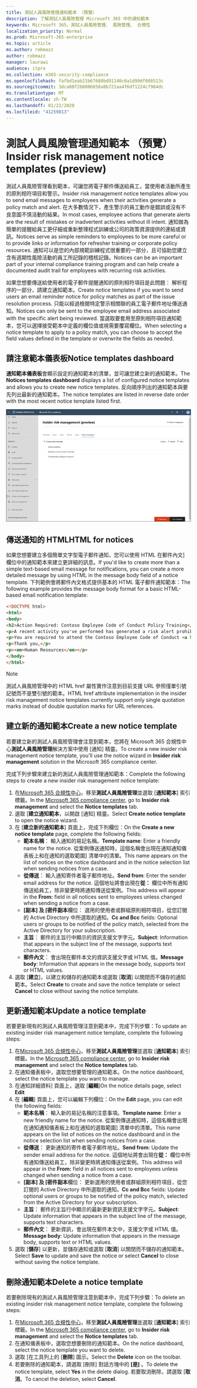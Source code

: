 ```yaml
---
title: 測試人員風險管理通知範本 （預覽）
description: 了解測試人員風險管理 Microsoft 365 中的通知範本
keywords: Microsoft 365，測試人員風險管理、 風險管理、 合規性
localization_priority: Normal
ms.prod: Microsoft-365-enterprise
ms.topic: article
ms.author: robmazz
author: robmazz
manager: laurawi
audience: itpro
ms.collection: m365-security-compliance
ms.openlocfilehash: fafbd1eab21b67680bd91140c6a1d99df608513c
ms.sourcegitcommit: 3dca80f268006658a0b721aa4f6df1224c7964dc
ms.translationtype: MT
ms.contentlocale: zh-TW
ms.lasthandoff: 01/22/2020
ms.locfileid: "41259813"
---
```

# <a name="insider-risk-management-notice-templates-preview"></a><span data-ttu-id="692dd-104">測試人員風險管理通知範本 （預覽）</span><span class="sxs-lookup"><span data-stu-id="692dd-104">Insider risk management notice templates (preview)</span></span>

<span data-ttu-id="692dd-105">測試人員風險管理看到範本，可讓您將電子郵件傳送給員工，當使用者活動所產生的原則相符項目和警示。</span><span class="sxs-lookup"><span data-stu-id="692dd-105">Insider risk management notice templates allow you to send email messages to employees when their activities generate a policy match and alert.</span></span> <span data-ttu-id="692dd-106">在大多數情況下，產生警示的員工動作是錯誤或沒有不良意圖不慎活動的結果。</span><span class="sxs-lookup"><span data-stu-id="692dd-106">In most cases, employee actions that generate alerts are the result of mistakes or inadvertent activities without ill intent.</span></span> <span data-ttu-id="692dd-107">通知做為簡單的提醒給員工更仔細或重新整理程式訓練或公司的政策資源提供的連結或資訊。</span><span class="sxs-lookup"><span data-stu-id="692dd-107">Notices serve as simple reminders to employees to be more careful or to provide links or information for refresher training or corporate policy resources.</span></span> <span data-ttu-id="692dd-108">通知可以是您的內部規範訓練程式很重要的一部分，且可協助您建立含有週期性風險活動的員工所記錄的稽核記錄。</span><span class="sxs-lookup"><span data-stu-id="692dd-108">Notices can be an important part of your internal compliance training program and can help create a documented audit trail for employees with recurring risk activities.</span></span>

<span data-ttu-id="692dd-109">如果您想要傳送給使用者的電子郵件提醒通知的原則相符項目是此問題： 解析程序的一部分，請建立通知範本。</span><span class="sxs-lookup"><span data-stu-id="692dd-109">Create notice templates if you want to send users an email reminder notice for policy matches as part of the issue resolution process.</span></span> <span data-ttu-id="692dd-110">只能以經過檢閱特定警示相關聯的員工電子郵件地址傳送通知。</span><span class="sxs-lookup"><span data-stu-id="692dd-110">Notices can only be sent to the employee email address associated with the specific alert being reviewed.</span></span> <span data-ttu-id="692dd-111">當選取要套用至原則相符項目通知範本，您可以選擇接受範本中定義的欄位值或視需要覆寫欄位。</span><span class="sxs-lookup"><span data-stu-id="692dd-111">When selecting a notice template to apply to a policy match, you can choose to accept the field values defined in the template or overwrite the fields as needed.</span></span>

## <a name="notice-templates-dashboard"></a><span data-ttu-id="692dd-112">請注意範本儀表板</span><span class="sxs-lookup"><span data-stu-id="692dd-112">Notice templates dashboard</span></span>

<span data-ttu-id="692dd-113">**通知範本儀表板**會顯示設定的通知範本的清單，並可讓您建立新的通知範本。</span><span class="sxs-lookup"><span data-stu-id="692dd-113">The **Notices templates dashboard** displays a list of configured notice templates and allows you to create new notice templates.</span></span> <span data-ttu-id="692dd-114">反向順序列出的通知範本與要先列出最新的通知範本。</span><span class="sxs-lookup"><span data-stu-id="692dd-114">The notice templates are listed in reverse date order with the most recent notice template listed first.</span></span>

![測試人員風險管理通知範本儀表板](media/insider-risk-notices-dashboard.png)

## <a name="html-for-notices"></a><span data-ttu-id="692dd-116">傳送通知的 HTML</span><span class="sxs-lookup"><span data-stu-id="692dd-116">HTML for notices</span></span>

<span data-ttu-id="692dd-117">如果您想要建立多個簡單文字型電子郵件通知，您可以使用 HTML 在郵件內文] 欄位中的通知範本來建立更詳細的訊息。</span><span class="sxs-lookup"><span data-stu-id="692dd-117">If you'd like to create more than a simple text-based email message for notifications, you can create a more detailed message by using HTML in the message body field of a notice template.</span></span> <span data-ttu-id="692dd-118">下列範例會將郵件內文格式提供基本的 HTML 電子郵件通知範本：</span><span class="sxs-lookup"><span data-stu-id="692dd-118">The following example provides the message body format for a basic HTML-based email notification template:</span></span>

```HTML
<!DOCTYPE html>
<html>
<body>
<h2>Action Required: Contoso Employee Code of Conduct Policy Training</h2>
<p>A recent activity you've performed has generated a risk alert prohibited by the Contoso Employee <a href='https://www.contoso.com'>Code of Conduct Policy</a>.</p>
<p>You are required to attend the Contoso Employee Code of Conduct <a href='https://www.contoso.com'>training</a> within the next 14 days. Please contact <a href='mailto:hr@contoso.com'>Human Resources</a> with any questions about this training request.</p>
<p>Thank you,</p>
<p><em>Human Resources</em></p>
</body>
</html>
```

> [!NOTE]
> <span data-ttu-id="692dd-119">測試人員風險管理中的 HTML href 屬性實作注意到目前支援 URL 參照僅單引號記號而不是雙引號的範本。</span><span class="sxs-lookup"><span data-stu-id="692dd-119">HTML href attribute implementation in the insider risk management notice templates currently support only single quotation marks instead of double quotation marks for URL references.</span></span>

## <a name="create-a-new-notice-template"></a><span data-ttu-id="692dd-120">建立新的通知範本</span><span class="sxs-lookup"><span data-stu-id="692dd-120">Create a new notice template</span></span>

<span data-ttu-id="692dd-121">若要建立新的測試人員風險管理會注意到範本，您將在 Microsoft 365 合規性中心**測試人員風險管理**解決方案中使用 [通知] 精靈。</span><span class="sxs-lookup"><span data-stu-id="692dd-121">To create a new insider risk management notice template, you'll use the notice wizard in **Insider risk management** solution in the Microsoft 365 compliance center.</span></span>

<span data-ttu-id="692dd-122">完成下列步驟來建立新的測試人員風險管理通知範本：</span><span class="sxs-lookup"><span data-stu-id="692dd-122">Complete the following steps to create a new insider risk management notice template:</span></span>

1. <span data-ttu-id="692dd-123">在[Microsoft 365 合規性中心](https://compliance.microsoft.com)，移至**測試人員風險管理**並選取 [**通知範本**] 索引標籤。</span><span class="sxs-lookup"><span data-stu-id="692dd-123">In the [Microsoft 365 compliance center](https://compliance.microsoft.com), go to **Insider risk management** and select the **Notice templates** tab.</span></span>
2. <span data-ttu-id="692dd-124">選取 [**建立通知範本**，以開啟 [通知] 精靈。</span><span class="sxs-lookup"><span data-stu-id="692dd-124">Select **Create notice template** to open the notice wizard.</span></span>
3. <span data-ttu-id="692dd-125">在 [**建立新的通知範本**] 頁面上，完成下列欄位：</span><span class="sxs-lookup"><span data-stu-id="692dd-125">On the **Create a new notice template** page, complete the following fields:</span></span>
    - <span data-ttu-id="692dd-126">**範本名稱**： 輸入通知的易記名稱。</span><span class="sxs-lookup"><span data-stu-id="692dd-126">**Template name**: Enter a friendly name for the notice.</span></span> <span data-ttu-id="692dd-127">從案例傳送通知時，這個名稱會出現在通知通知儀表板上和在通知的選取範圍] 清單中的清單。</span><span class="sxs-lookup"><span data-stu-id="692dd-127">This name appears on the list of notices on the notice dashboard and in the notice selection list when sending notices from a case.</span></span>
    - <span data-ttu-id="692dd-128">**從傳送**： 輸入通知寄件者電子郵件地址。</span><span class="sxs-lookup"><span data-stu-id="692dd-128">**Send from**: Enter the sender email address for the notice.</span></span> <span data-ttu-id="692dd-129">這個地址將會出現在**從：** 欄位中所有通知傳送給員工，除非變更時將通知傳送從案例。</span><span class="sxs-lookup"><span data-stu-id="692dd-129">This address will appear in the **From:** field in all notices sent to employees unless changed when sending a notice from a case.</span></span>
    - <span data-ttu-id="692dd-130">**[副本] 及 [密件副本**欄位： 選用的使用者或群組原則相符項目，從您訂閱的 Active Directory 中所選取的通知。</span><span class="sxs-lookup"><span data-stu-id="692dd-130">**Cc and Bcc** fields: Optional users or groups to be notified of the policy match, selected from the Active Directory for your subscription.</span></span>
    - <span data-ttu-id="692dd-131">**主旨**： 郵件的主旨行中顯示的資訊支援文字字元。</span><span class="sxs-lookup"><span data-stu-id="692dd-131">**Subject**: Information that appears in the subject line of the message, supports text characters.</span></span>
    - <span data-ttu-id="692dd-132">**郵件內文**： 會出現在郵件本文的資訊支援文字或 HTML 值。</span><span class="sxs-lookup"><span data-stu-id="692dd-132">**Message body**: Information that appears in the message body, supports text or HTML values.</span></span>
4. <span data-ttu-id="692dd-133">選取 [**建立**]，以建立和儲存的通知範本或選取 [**取消**] 以關閉而不儲存的通知範本。</span><span class="sxs-lookup"><span data-stu-id="692dd-133">Select **Create** to create and save the notice template or select **Cancel** to close without saving the notice template.</span></span>

## <a name="update-a-notice-template"></a><span data-ttu-id="692dd-134">更新通知範本</span><span class="sxs-lookup"><span data-stu-id="692dd-134">Update a notice template</span></span>

<span data-ttu-id="692dd-135">若要更新現有的測試人員風險管理注意到範本中，完成下列步驟：</span><span class="sxs-lookup"><span data-stu-id="692dd-135">To update an existing insider risk management notice template, complete the following steps:</span></span>

1. <span data-ttu-id="692dd-136">在[Microsoft 365 合規性中心](https://compliance.microsoft.com)，移至**測試人員風險管理**並選取 [**通知範本**] 索引標籤。</span><span class="sxs-lookup"><span data-stu-id="692dd-136">In the [Microsoft 365 compliance center](https://compliance.microsoft.com), go to **Insider risk management** and select the **Notice templates** tab.</span></span>
2. <span data-ttu-id="692dd-137">在通知儀表板中，選取您想要管理的通知範本。</span><span class="sxs-lookup"><span data-stu-id="692dd-137">On the notice dashboard, select the notice template you want to manage.</span></span>
3. <span data-ttu-id="692dd-138">在通知詳細資料] 頁面上，選取 [**編輯**]</span><span class="sxs-lookup"><span data-stu-id="692dd-138">On the notice details page, select **Edit**</span></span>
4. <span data-ttu-id="692dd-139">在 [**編輯**] 頁面上，您可以編輯下列欄位：</span><span class="sxs-lookup"><span data-stu-id="692dd-139">On the **Edit** page, you can edit the following fields:</span></span>
    - <span data-ttu-id="692dd-140">**範本名稱**： 輸入新的易記名稱的注意事項。</span><span class="sxs-lookup"><span data-stu-id="692dd-140">**Template name**: Enter a new friendly name for the notice.</span></span> <span data-ttu-id="692dd-141">從案例傳送通知時，這個名稱會出現在通知通知儀表板上和在通知的選取範圍] 清單中的清單。</span><span class="sxs-lookup"><span data-stu-id="692dd-141">This name appears on the list of notices on the notice dashboard and in the notice selection list when sending notices from a case.</span></span>
    - <span data-ttu-id="692dd-142">**從傳送**： 更新通知的寄件者電子郵件地址。</span><span class="sxs-lookup"><span data-stu-id="692dd-142">**Send from**: Update the sender email address for the notice.</span></span> <span data-ttu-id="692dd-143">這個地址將會出現在**從：** 欄位中所有通知傳送給員工，除非變更時將通知傳送從案例。</span><span class="sxs-lookup"><span data-stu-id="692dd-143">This address will appear in the **From:** field in all notices sent to employees unless changed when sending a notice from a case.</span></span>
    - <span data-ttu-id="692dd-144">**[副本] 及 [密件副本**欄位： 更新選用的使用者或群組原則相符項目，從您訂閱的 Active Directory 中所選取的通知。</span><span class="sxs-lookup"><span data-stu-id="692dd-144">**Cc and Bcc** fields: Update optional users or groups to be notified of the policy match, selected from the Active Directory for your subscription.</span></span>
    - <span data-ttu-id="692dd-145">**主旨**： 郵件的主旨行中顯示的最新更新資訊支援文字字元。</span><span class="sxs-lookup"><span data-stu-id="692dd-145">**Subject**: Update information that appears in the subject line of the message, supports text characters.</span></span>
    - <span data-ttu-id="692dd-146">**郵件內文**： 更新資訊，會出現在郵件本文中，支援文字或 HTML 值。</span><span class="sxs-lookup"><span data-stu-id="692dd-146">**Message body**: Update information that appears in the message body, supports text or HTML values.</span></span>
5. <span data-ttu-id="692dd-147">選取 [**儲存**] 以更新，並儲存通知或選取 [**取消**] 以關閉而不儲存的通知範本。</span><span class="sxs-lookup"><span data-stu-id="692dd-147">Select **Save** to update and save the notice or select **Cancel** to close without saving the notice template.</span></span>

## <a name="delete-a-notice-template"></a><span data-ttu-id="692dd-148">刪除通知範本</span><span class="sxs-lookup"><span data-stu-id="692dd-148">Delete a notice template</span></span>

<span data-ttu-id="692dd-149">若要刪除現有的測試人員風險管理注意到範本中，完成下列步驟：</span><span class="sxs-lookup"><span data-stu-id="692dd-149">To delete an existing insider risk management notice template, complete the following steps:</span></span>

1. <span data-ttu-id="692dd-150">在[Microsoft 365 合規性中心](https://compliance.microsoft.com)，移至**測試人員風險管理**並選取 [**通知範本**] 索引標籤。</span><span class="sxs-lookup"><span data-stu-id="692dd-150">In the [Microsoft 365 compliance center](https://compliance.microsoft.com), go to **Insider risk management** and select the **Notice templates** tab.</span></span>
2. <span data-ttu-id="692dd-151">在通知儀表板中，選取您想要刪除的通知範本。</span><span class="sxs-lookup"><span data-stu-id="692dd-151">On the notice dashboard, select the notice template you want to delete.</span></span>
3. <span data-ttu-id="692dd-152">選取 [在工具列上的 [**刪除**] 圖示。</span><span class="sxs-lookup"><span data-stu-id="692dd-152">Select the **Delete** icon on the toolbar.</span></span>
4. <span data-ttu-id="692dd-153">若要刪除的通知範本，請選取 [刪除] 對話方塊中的 **[是]** 。</span><span class="sxs-lookup"><span data-stu-id="692dd-153">To delete the notice template, select **Yes** in the delete dialog.</span></span> <span data-ttu-id="692dd-154">若要取消刪除，請選取 [**取消**。</span><span class="sxs-lookup"><span data-stu-id="692dd-154">To cancel the deletion, select **Cancel**.</span></span>
